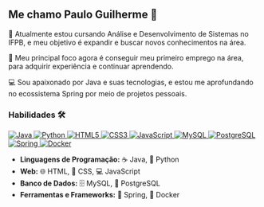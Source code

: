 ## Me chamo Paulo Guilherme 👋 

🚀 Atualmente estou cursando Análise e Desenvolvimento de Sistemas no IFPB, e meu objetivo é expandir e buscar novos conhecimentos na área.

🎯 Meu principal foco agora é conseguir meu primeiro emprego na área, para adquirir experiência e continuar aprendendo.

💻 Sou apaixonado por Java e suas tecnologias, e estou me aprofundando no ecossistema Spring por meio de projetos pessoais.

 ### Habilidades 🛠️
 
<p align="left">
  <a href="https://www.java.com/" target="_blank"> <img src="https://img.shields.io/badge/Java-007396?style=for-the-badge&logo=java&logoColor=white" alt="Java"/> </a>
  <a href="https://www.python.org" target="_blank"> <img src="https://img.shields.io/badge/Python-3776AB?style=for-the-badge&logo=python&logoColor=white" alt="Python"/> </a>
  <a href="https://developer.mozilla.org/pt-BR/docs/Web/HTML" target="_blank"> <img src="https://img.shields.io/badge/HTML5-E34F26?style=for-the-badge&logo=html5&logoColor=white" alt="HTML5"/> </a>
  <a href="https://developer.mozilla.org/pt-BR/docs/Web/CSS" target="_blank"> <img src="https://img.shields.io/badge/CSS3-1572B6?style=for-the-badge&logo=css3&logoColor=white" alt="CSS3"/> </a>
  <a href="https://developer.mozilla.org/pt-BR/docs/Web/JavaScript" target="_blank"> <img src="https://img.shields.io/badge/JavaScript-F7DF1E?style=for-the-badge&logo=javascript&logoColor=black" alt="JavaScript"/> </a>
  <a href="https://www.mysql.com/" target="_blank"> <img src="https://img.shields.io/badge/MySQL-4479A1?style=for-the-badge&logo=mysql&logoColor=white" alt="MySQL"/> </a>
  <a href="https://www.postgresql.org/" target="_blank"> <img src="https://img.shields.io/badge/PostgreSQL-316192?style=for-the-badge&logo=postgresql&logoColor=white" alt="PostgreSQL"/> </a>
  <a href="https://spring.io/" target="_blank"> <img src="https://img.shields.io/badge/Spring-6DB33F?style=for-the-badge&logo=spring&logoColor=white" alt="Spring"/> </a>
  <a href="https://www.docker.com/" target="_blank"> <img src="https://img.shields.io/badge/Docker-2496ED?style=for-the-badge&logo=docker&logoColor=white" alt="Docker"/> </a>
</p>

* **Linguagens de Programação:** ☕ Java, 🐍 Python
* **Web:** 🌐 HTML, 🎨 CSS, 💻 JavaScript
* **Banco de Dados:** 🗄️ MySQL, 🐘 PostgreSQL
* **Ferramentas e Frameworks:** 🌱 Spring, 🐳 Docker

<!-- ### Projetos 💻

#### Sistema de Orçamento e Inventário

Este projeto é um sistema destinado à inventariação de equipamentos e controle patrimonial. Estou desenvolvendo esta aplicação com o objetivo de aprender e me aprofundar no ecossistema Spring.

**Tecnologias Utilizadas:**
* **Backend:** Java, Spring
* **Frontend:** React
* **Banco de Dados:** PostgreSQL --!>

<!--
**paulogx77/paulogx77** is a ✨ _special_ ✨ repository because its `README.md` (this file) appears on your GitHub profile.

Here are some ideas to get you started:

- 🔭 I’m currently working on ...
- 🌱 I’m currently learning ...
- 👯 I’m looking to collaborate on ...
- 🤔 I’m looking for help with ...
- 💬 Ask me about ...
- 📫 How to reach me: ...
- 😄 Pronouns: ...
- ⚡ Fun fact: ...
-->
